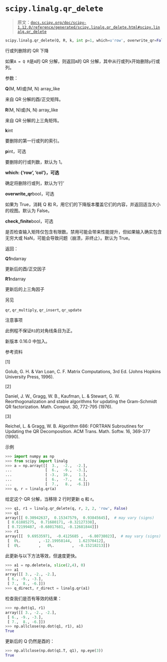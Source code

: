 # `scipy.linalg.qr_delete`

> 原文：[`docs.scipy.org/doc/scipy-1.12.0/reference/generated/scipy.linalg.qr_delete.html#scipy.linalg.qr_delete`](https://docs.scipy.org/doc/scipy-1.12.0/reference/generated/scipy.linalg.qr_delete.html#scipy.linalg.qr_delete)

```py
scipy.linalg.qr_delete(Q, R, k, int p=1, which=u'row', overwrite_qr=False, check_finite=True)
```

行或列删除的 QR 下降

如果`A = Q R`是`A`的 QR 分解，则返回`A`的 QR 分解，其中从行或列`k`开始删除`p`行或列。

参数：

**Q**(M, M)或(M, N) array_like

来自 QR 分解的酉/正交矩阵。

**R**(M, N)或(N, N) array_like

来自 QR 分解的上三角矩阵。

**k**int

要删除的第一行或列的索引。

**p**int，可选

要删除的行或列数，默认为 1。

**which: {‘row’, ‘col’}，可选**

确定将删除行或列，默认为‘行’

**overwrite_qr**bool，可选

如果为 True，消耗 Q 和 R，用它们的下降版本覆盖它们的内容，并返回适当大小的视图。默认为 False。

**check_finite**bool，可选

是否检查输入矩阵仅包含有限数。禁用可能会带来性能提升，但如果输入确实包含无穷大或 NaN，可能会导致问题（崩溃，非终止）。默认为 True。

返回：

**Q1**ndarray

更新后的酉/正交因子

**R1**ndarray

更新后的上三角因子

另见

`qr`, `qr_multiply`, `qr_insert`, `qr_update`

注意事项

此例程不保证`R1`的对角线条目为正。

新版本 0.16.0 中加入。

参考资料

[1]

Golub, G. H. & Van Loan, C. F. Matrix Computations, 3rd Ed. (Johns Hopkins University Press, 1996).

[2]

Daniel, J. W., Gragg, W. B., Kaufman, L. & Stewart, G. W. Reorthogonalization and stable algorithms for updating the Gram-Schmidt QR factorization. Math. Comput. 30, 772-795 (1976).

[3]

Reichel, L. & Gragg, W. B. Algorithm 686: FORTRAN Subroutines for Updating the QR Decomposition. ACM Trans. Math. Softw. 16, 369-377 (1990).

示例

```py
>>> import numpy as np
>>> from scipy import linalg
>>> a = np.array([[  3.,  -2.,  -2.],
...               [  6.,  -9.,  -3.],
...               [ -3.,  10.,   1.],
...               [  6.,  -7.,   4.],
...               [  7.,   8.,  -6.]])
>>> q, r = linalg.qr(a) 
```

给定这个 QR 分解，当移除 2 行时更新 q 和 r。

```py
>>> q1, r1 = linalg.qr_delete(q, r, 2, 2, 'row', False)
>>> q1
array([[ 0.30942637,  0.15347579,  0.93845645],  # may vary (signs)
 [ 0.61885275,  0.71680171, -0.32127338],
 [ 0.72199487, -0.68017681, -0.12681844]])
>>> r1
array([[  9.69535971,  -0.4125685 ,  -6.80738023],  # may vary (signs)
 [  0\.        , -12.19958144,   1.62370412],
 [  0\.        ,   0\.        ,  -0.15218213]]) 
```

此更新与以下方法等效，但速度更快。

```py
>>> a1 = np.delete(a, slice(2,4), 0)
>>> a1
array([[ 3., -2., -2.],
 [ 6., -9., -3.],
 [ 7.,  8., -6.]])
>>> q_direct, r_direct = linalg.qr(a1) 
```

检查我们是否有等效的结果：

```py
>>> np.dot(q1, r1)
array([[ 3., -2., -2.],
 [ 6., -9., -3.],
 [ 7.,  8., -6.]])
>>> np.allclose(np.dot(q1, r1), a1)
True 
```

更新后的 Q 仍然是酉的：

```py
>>> np.allclose(np.dot(q1.T, q1), np.eye(3))
True 
```
